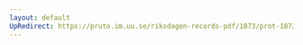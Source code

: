 ```yaml
---
layout: default
UpRedirect: https://pruto.im.uu.se/riksdagen-records-pdf/1873/prot-1873--fk--215.pdf
---
```

